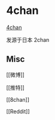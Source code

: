 # 4chan


[4chan](https://www.4chan.org/)

发源于日本 2chan




## Misc

[[微博]]

[[推特]]

[[8chan]]

[[Reddit]]

